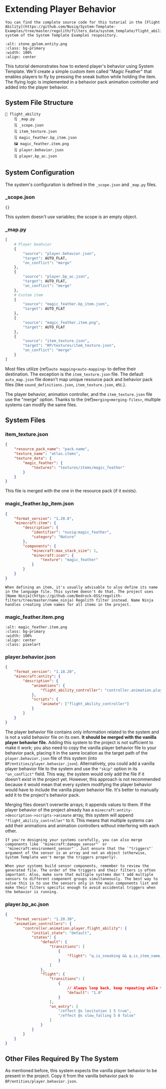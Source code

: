 # Extending Player Behavior

```{note}
You can find the complete source code for this tutorial in the [Flight Ability](https://github.com/Nusiq/System-Template-Examples/tree/master/regolith/filters_data/system_template/flight_ability) system of the System Template Examples respository.
```

```{image} ./extending_player_behavior/result.png
:alt: stone_golem.entity.png
:class: bg-primary
:width: 100%
:align: center
```

This tutorial demonstrates how to extend player's behavior using System Template. We'll create a simple custom item called "Magic Feather" that enables players to fly by pressing the sneak button while holding the item. The flying logic is implemented in a behavior pack animation controller and added into the player behavior.

## System File Structure

```text
📁 flight_ability
    🗒️ _map.py
    🗒️ _scope.json
    🗒️ item_texture.json
    🗒️ magic_feather.bp_item.json
    🖼️ magic_feather.item.png
    🗒️ player.behavior.json
    🗒️ player.bp_ac.json
```

## System Configuration

The system's configuration is defined in the `_scope.json` and `_map.py` files.

### _scope.json
```
{}
```
This system doesn't use variables; the scope is an empty object.

### _map.py

```python
[
    # Player beahvior
    {
        "source": "player.behavior.json",
        "target": AUTO_FLAT,
        "on_conflict": "merge"
    },
    {
        "source": "player.bp_ac.json",
        "target": AUTO_FLAT,
        "on_conflict": "merge"
    },
    # Custom item
    {
        "source": "magic_feather.bp_item.json",
        "target": AUTO_FLAT
    },
    {
        "source": "magic_feather.item.png",
        "target": AUTO_FLAT
    },
    {
        "source": "item_texture.json",
        "target": "RP/textures/item_texture.json",
        "on_conflict": "merge"
    }
]
```

Most files utilize {ref}`auto mapping<auto-mapping>` to define their destination. The exception is the `item_texture.json` file. The default `auto_map.json` file doesn't map unique resource pack and behavior pack files (like `sound_definitions.json`, `item_texture.json`, etc.).

The player behavior, animation controller, and the `item_texture.json` file use the "merge" option. Thanks to the {ref}`merging<merging-files>`, multiple systems can modify the same files.

## System Files
### item_texture.json
```json
{
	"resource_pack_name": "pack.name",
	"texture_name": "atlas.items",
	"texture_data": {
		"magic_feather": {
			"textures": "textures/items/magic_feather"
		}
	}
}
```
This file is merged with the one in the resource pack (if it exists).

### magic_feather.bp_item.json
```json
{
	"format_version": "1.20.0",
	"minecraft:item": {
		"description": {
			"identifier": "nusiq:magic_feather",
			"category": "Nature"
		},
		"components": {
			"minecraft:max_stack_size": 1,
			"minecraft:icon": {
				"texture": "magic_feather"
			}
		}
	}
}
```

```{note}
When defining an item, it's usually advisable to also define its name in the language file. This system doesn't do that. The project uses [Name Ninja](https://github.com/Bedrock-OSS/regolith-filters/tree/master/name_ninja) Regolith filter instead. Name Ninja handles creating item names for all items in the project.
```

### magic_feather.item.png
```{image} ./extending_player_behavior/magic_feather.item.png
:alt: magic_feather.item.png
:class: bg-primary
:width: 100%
:align: center
:class: pixelart
```

### player.behavior.json
```json
{
	"format_version": "1.18.20",
	"minecraft:entity": {
		"description": {
			"animations": {
				"flight_ability_controller": "controller.animation.player.flight_ability"
			},
			"scripts": {
				"animate": ["flight_ability_controller"]
			}
		}
	}
}
```

The player behavior file contains only information related to the system and is not a valid behavior file on its own. **It should be merged with the vanilla player behavior file.** Adding this system to the project is not sufficient to make it work; you also need to copy the vanilla player behavior file to your behavior pack, placing it in the same location as the target path of the `player.behavior.json` file of this system (into `BP/entities/player.behavior.json`). Alternatively, you could add a vanilla player behavior file to the system and use the `"skip"` option in its `"on_conflict"` field. This way, the system would only add the file if it doesn't exist in the project yet. However, this approach is not recommended because it would mean that every system modifying the player behavior would have to include the vanilla player behavior file. It's better to manually add it to the project's behavior pack.

Merging files doesn't overwrite arrays; it appends values to them. If the player behavior of the project already has a `minecraft:entity->description->scripts->animate` array, this system will append `"flight_ability_controller"` to it. This means that multiple systems can add their animations and animation controllers without interfering with each other.

```{note}
If you're designing your systems carefully, you can also merge components like `"minecraft:damage_sensor"` or `"minecraft:environment_sensor"`. Just ensure that the `"triggers"` argument of the sensor is an array and not an object (otherwise, System Template won't merge the triggers properly).

When your systems build sensor components, remember to review the generated file. The order of the triggers and their filters is often important. Also, make sure that multiple systems don't add multiple sensors to different component groups simultaneously. The best way to solve this is to use the sensors only in the main components list and make their filters specific enough to avoid accidental triggers when the behavior is running.
```

### player.bp_ac.json
```json
{
	"format_version": "1.20.30",
	"animation_controllers": {
		"controller.animation.player.flight_ability": {
			"initial_state": "default",
			"states": {
				"default": {
					"transitions": [
						{
							"flight": "q.is_sneaking && q.is_item_name_any('slot.weapon.mainhand', 'nusiq:magic_feather')"
						}
					]
				},
				"flight": {
					"transitions": [
						{
							// Always loop back, keep repeating while the player is sneaking with the feather
							"default": "1.0"
						}
					],
					"on_entry": [
						"/effect @s levitation 1 5 true",
						"/effect @s slow_falling 5 0 false"
					]
				}
			}
		}
	}
}
```

## Other Files Required By The System

As mentioned before, this system expects the vanilla player behavior to be present in the project. Copy it from the vanilla behavior pack to `BP/entities/player.behavior.json`.
